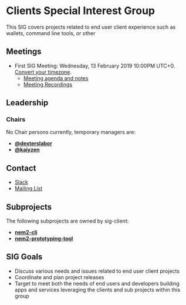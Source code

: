 # Clients Special Interest Group

This SIG covers projects related to end user client experience such as wallets, command line tools, or other

## Meetings

* First SIG Meeting: Wednesday, 13 February 2019 10:00PM UTC+0. [Convert your timezone](http://www.thetimezoneconverter.com/?t=22:00&tz=UTC+0).
  * [Meeting agenda and notes](https://docs.google.com/document/d/1NQQj0F8CQaV3kunp9senSnbBrd-qbH261gxwaekAzd8)
  * [Meeting Recordings](https://www.youtube.com/watch?v=n3Ym_4lLRcA&list=PLt3qygA9_hjD53pMrNHUfrs4hliCLlRHH)

## Leadership

### Chairs
No Chair persons currently, temporary managers are:

* **[@dexterslabor](https://github.com/dexterslabor)**
* **[@kaiyzen](https://github.com/kaiyzen)**


## Contact

* [Slack](https://nem2.slack.com/messages/sig-client)
* [Mailing List](https://groups.google.com/forum/#!forum/nemtech-sig-client)

## Subprojects

The following subprojects are owned by sig-client:

* **[nem2-cli](https://github.com/nemtech/nem2-cli)**
* **[nem2-prototyping-tool](https://github.com/nemtech/nem2-prototyping-tool)**

## SIG Goals

* Discuss various needs and issues related to end user client projects
* Coordinate and plan project releases
* Target to meet both the needs of end users and developers building apps and services leveraging the clients and sub projects within this group
